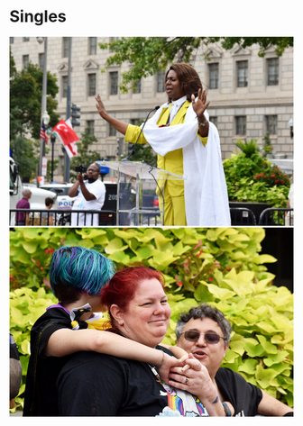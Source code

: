 # Singles
![image-title-here](/images/190928-js-021edit-1.jpg)
![image-title-here](/images/190928-js-118edit.jpg)
